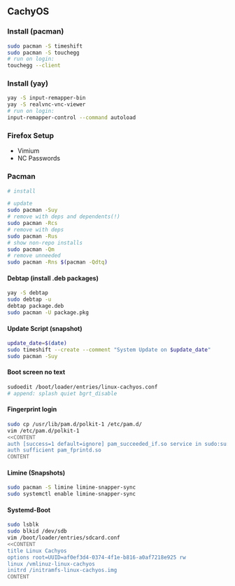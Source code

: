## CachyOS

### Install (pacman)
```bash
sudo pacman -S timeshift
sudo pacman -S touchegg
# run on login:
touchegg --client
```

### Install (yay)
```bash
yay -S input-remapper-bin
yay -S realvnc-vnc-viewer
# run on login:
input-remapper-control --command autoload
```

### Firefox Setup
- Vimium
- NC Passwords

### Pacman
```bash
# install

# update
sudo pacman -Suy
# remove with deps and dependents(!)
sudo pacman -Rcs
# remove with deps
sudo pacman -Rus
# show non-repo installs
sudo pacman -Qm
# remove unneeded
sudo pacman -Rns $(pacman -Qdtq)
```

#### Debtap (install .deb packages)
```bash
yay -S debtap
sudo debtap -u
debtap package.deb
sudo pacman -U package.pkg
```

#### Update Script (snapshot)
```bash
update_date=$(date)
sudo timeshift --create --comment "System Update on $update_date"
sudo pacman -Suy
```

#### Boot screen no text
```bash
sudoedit /boot/loader/entries/linux-cachyos.conf
# append: splash quiet bgrt_disable
```

#### Fingerprint login
```bash
sudo cp /usr/lib/pam.d/polkit-1 /etc/pam.d/
vim /etc/pam.d/polkit-1
<<CONTENT
auth [success=1 default=ignore] pam_succeeded_if.so service in sudo:su:su-1 tty in :unknown
auth sufficient pam_fprintd.so
CONTENT
```

#### Limine (Snapshots)
```bash
sudo pacman -S limine limine-snapper-sync
sudo systemctl enable limine-snapper-sync
```

#### Systemd-Boot
```bash
sudo lsblk
sudo blkid /dev/sdb
vim /boot/loader/entries/sdcard.conf
<<CONTENT
title Linux Cachyos
options root=UUID=af0ef3d4-0374-4f1e-b816-a0af7218e925 rw
linux /vmlinuz-linux-cachyos
initrd /initramfs-linux-cachyos.img
CONTENT
```
